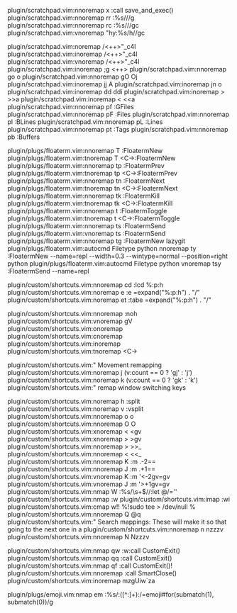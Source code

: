 plugin/scratchpad.vim:nnoremap <leader><leader>x :call <SID>save_and_exec()<CR>
plugin/scratchpad.vim:nnoremap <leader>rr :%s/<c-r><c-w>//g<left><left><left>
plugin/scratchpad.vim:nnoremap <leader>rc :%s/<c-r><c-w>//gc<left><left><left>
plugin/scratchpad.vim:vnoremap <C-r> "hy:%s/<C-r>h//gc<left><left><left>

plugin/scratchpad.vim:noremap <leader><Tab> <Esc>/<++><Enter>"_c4l
plugin/scratchpad.vim:inoremap <leader><Tab> <Esc>/<++><Enter>"_c4l
plugin/scratchpad.vim:vnoremap <leader><Tab> <Esc>/<++><Enter>"_c4l
plugin/scratchpad.vim:inoremap ;g <++>
plugin/scratchpad.vim:nnoremap go o<Esc>
plugin/scratchpad.vim:nnoremap gO O<Esc>j
plugin/scratchpad.vim:inoremap jj <Esc>A
plugin/scratchpad.vim:inoremap jn <Esc>o
plugin/scratchpad.vim:inoremap <leader>dd <Esc>ddi
plugin/scratchpad.vim:inoremap <leader>> <esc>>>a
plugin/scratchpad.vim:inoremap <leader>< <esc><<a
plugin/scratchpad.vim:nnoremap <Leader>pf :GFiles<CR>
plugin/scratchpad.vim:nnoremap <Leader>pF :Files<CR>
plugin/scratchpad.vim:nnoremap <Leader>pl :BLines<CR>
plugin/scratchpad.vim:nnoremap <Leader>pL :Lines<CR>
plugin/scratchpad.vim:nnoremap <Leader>pt :Tags<CR>
plugin/scratchpad.vim:nnoremap <Leader>pb :Buffers<CR>

plugin/plugs/floaterm.vim:nnoremap   <silent>   <leader>T   :FloatermNew<CR>
plugin/plugs/floaterm.vim:tnoremap   <silent>   <leader>T   <C-\><C-n>:FloatermNew<CR>
plugin/plugs/floaterm.vim:nnoremap   <silent>   <leader>tp   :FloatermPrev<CR>
plugin/plugs/floaterm.vim:tnoremap   <silent>   <leader>tp  <C-\><C-n>:FloatermPrev<CR>
plugin/plugs/floaterm.vim:nnoremap   <silent>   <leader>tn   :FloatermNext<CR>
plugin/plugs/floaterm.vim:tnoremap   <silent>   <leader>tn  <C-\><C-n>:FloatermNext<CR>
plugin/plugs/floaterm.vim:nnoremap   <silent>   <leader>tk   :FloatermKill<CR>
plugin/plugs/floaterm.vim:tnoremap   <silent>   <leader>tk  <C-\><C-n>:FloatermKill<CR>
plugin/plugs/floaterm.vim:nnoremap   <silent>   <leader>t   :FloatermToggle<CR>
plugin/plugs/floaterm.vim:tnoremap   <silent>   <leader>t  <C-\><C-n>:FloatermToggle<CR>
plugin/plugs/floaterm.vim:nnoremap   <leader>ts   :FloatermSend
plugin/plugs/floaterm.vim:vnoremap   <leader>ts   :FloatermSend
plugin/plugs/floaterm.vim:nnoremap   <silent>   <leader>tg   :FloatermNew lazygit<CR>
plugin/plugs/floaterm.vim:autocmd Filetype python nnoremap   <silent>   <leader>ty   :FloatermNew --name=repl --width=0.3 --wintype=normal --position=right python<CR>
plugin/plugs/floaterm.vim:autocmd Filetype python vnoremap   <silent>   <leader>tsy   :FloatermSend --name=repl<CR>


plugin/custom/shortcuts.vim:nnoremap <leader>cd :lcd %:p:h<CR>
plugin/custom/shortcuts.vim:noremap <Leader>e :e <C-R>=expand("%:p:h") . "/" <CR>
plugin/custom/shortcuts.vim:noremap <Leader>et :tabe <C-R>=expand("%:p:h") . "/" <CR>

plugin/custom/shortcuts.vim:nnoremap <C-Space> <Esc>:noh<CR>
plugin/custom/shortcuts.vim:vnoremap <C-Space> <Esc>gV
plugin/custom/shortcuts.vim:onoremap <C-Space> <Esc>
plugin/custom/shortcuts.vim:cnoremap <C-Space> <C-c>
plugin/custom/shortcuts.vim:inoremap <C-Space> <Esc>
plugin/custom/shortcuts.vim:tnoremap <C-Space> <C-\><C-n>

plugin/custom/shortcuts.vim:" Movement remapping
plugin/custom/shortcuts.vim:noremap <silent> <expr> j (v:count == 0 ? 'gj' : 'j')
plugin/custom/shortcuts.vim:noremap <silent> <expr> k (v:count == 0 ? 'gk' : 'k')
plugin/custom/shortcuts.vim:" remap window switching keys 

plugin/custom/shortcuts.vim:noremap <Leader>h :<C-u>split<CR>
plugin/custom/shortcuts.vim:noremap <Leader>v :<C-u>vsplit<CR>
plugin/custom/shortcuts.vim:nnoremap <leader>o o<esc>
plugin/custom/shortcuts.vim:nnoremap <leader>O O<esc>
plugin/custom/shortcuts.vim:xnoremap < <gv
plugin/custom/shortcuts.vim:xnoremap > >gv
plugin/custom/shortcuts.vim:nnoremap > >>_
plugin/custom/shortcuts.vim:nnoremap < <<_
plugin/custom/shortcuts.vim:nnoremap <leader>K :m .-2<CR>==
plugin/custom/shortcuts.vim:nnoremap <leader>J :m .+1<CR>==
plugin/custom/shortcuts.vim:vnoremap K :m '<-2<CR>gv=gv
plugin/custom/shortcuts.vim:vnoremap J :m '>+1<CR>gv=gv
plugin/custom/shortcuts.vim:nmap <leader>W :%s/\s\+$//<cr>:let @/=''<CR>
plugin/custom/shortcuts.vim:nmap <leader><Enter> :w<CR>
plugin/custom/shortcuts.vim:imap <leader><Enter> <Esc>:w<CR>i
plugin/custom/shortcuts.vim:cmap w!! %!sudo tee > /dev/null %
plugin/custom/shortcuts.vim:nnoremap Q @q
plugin/custom/shortcuts.vim:" Search mappings: These will make it so that going to the next one in a
plugin/custom/shortcuts.vim:nnoremap n nzzzv
plugin/custom/shortcuts.vim:nnoremap N Nzzzv

plugin/custom/shortcuts.vim:nmap <Leader>qw :w<CR><Esc>:call CustomExit()<CR>
plugin/custom/shortcuts.vim:nmap <Leader>qq  :call CustomExit()<CR>
plugin/custom/shortcuts.vim:nmap <Leader>qf <Esc>:call CustomExit()!<CR>
plugin/custom/shortcuts.vim:nnoremap <C-q> :call SmartClose()<cr>
plugin/custom/shortcuts.vim:inoremap <C-u> <esc>mzgUiw`za

plugin/plugs/emoji.vim:nmap <silent> <leader>em :%s/:\([^:]\+\):/\=emoji#for(submatch(1), submatch(0))/g<CR>
